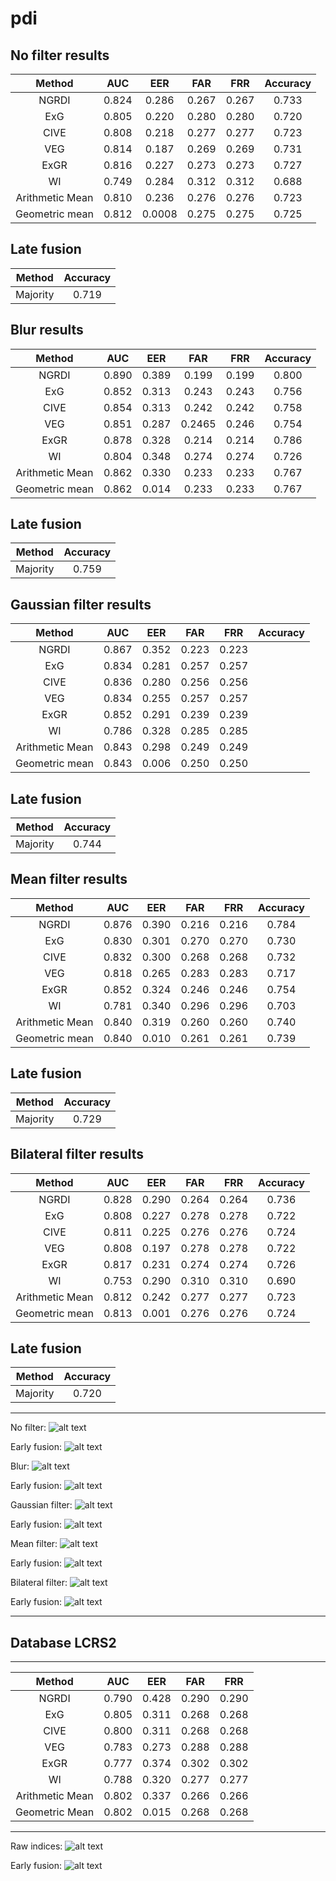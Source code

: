 # pdi

No filter results
-------------
|Method|AUC|EER|FAR|FRR|Accuracy
|:----------:|:-------------:|:------:|:------:|:------:|:------:|
|NGRDI | 0.824 | 0.286	| 0.267| 0.267 | 0.733 |
|ExG | 0.805 | 0.220	| 0.280	| 0.280 | 0.720 |
|CIVE | 0.808 | 0.218	| 0.277	| 0.277 | 0.723 |
|VEG | 0.814 | 0.187| 0.269	| 0.269 | 0.731 |
|ExGR | 0.816| 0.227	| 0.273	| 0.273 | 0.727 |
|WI | 0.749| 0.284| 0.312 | 0.312 | 0.688 |
|Arithmetic Mean | 0.810 | 0.236	| 0.276	| 0.276| 0.723 |
|Geometric mean | 0.812 | 0.0008| 0.275	| 0.275 | 0.725 |

Late fusion
-------------
|Method|Accuracy
|:----------:|:-------------:|
|Majority | 0.719|


Blur results
-------------
|Method|AUC|EER|FAR|FRR|Accuracy
|:----------:|:-------------:|:------:|:------:|:------:|:------:|
|NGRDI | 0.890| 0.389	| 0.199	| 0.199 |  0.800 |
|ExG | 0.852 | 0.313	| 0.243	| 0.243 | 0.756 |
|CIVE | 0.854 | 0.313	| 0.242	| 0.242 | 0.758 |
|VEG | 0.851| 0.287	| 0.2465	| 0.246 | 0.754 |
|ExGR | 0.878 | 0.328	| 0.214	| 0.214 | 0.786 |
|WI | 0.804 | 0.348	| 0.274	| 0.274 | 0.726 |
|Arithmetic Mean | 0.862 | 0.330	| 0.233	| 0.233 | 0.767 |
|Geometric mean | 0.862 | 0.014	| 0.233	| 0.233 | 0.767 |

Late fusion
-------------
|Method|Accuracy
|:----------:|:-------------:|
|Majority | 0.759|


Gaussian filter results
-------------
|Method|AUC|EER|FAR|FRR|Accuracy
|:----------:|:-------------:|:------:|:------:|:------:|:------:|
|NGRDI | 0.867 | 0.352	| 0.223	| 0.223 | | 0.777 |
|ExG | 0.834 | 0.281	| 0.257	| 0.257 | | 0.743 |
|CIVE | 0.836 | 0.280	| 0.256	| 0.256 | | 0.744 |
|VEG | 0.834 | 0.255	| 0.257	| 0.257 | | 0.743 |
|ExGR | 0.852 | 0.291	| 0.239	| 0.239 | | 0.761 |
|WI | 0.786 | 0.328	| 0.285	| 0.285 | | 0.715 |
|Arithmetic Mean | 0.843 | 0.298	| 0.249	| 0.249 | | 0.750 |
|Geometric mean | 0.843 | 0.006	| 0.250	| 0.250 | | 0.750 |

Late fusion
-------------
|Method|Accuracy
|:----------:|:-------------:|
|Majority | 0.744|

Mean filter results
-------------
|Method|AUC|EER|FAR|FRR|Accuracy
|:----------:|:-------------:|:------:|:------:|:------:|:------:|
|NGRDI | 0.876 | 0.390	| 0.216	| 0.216 | 0.784 |
|ExG | 0.830 | 0.301	| 0.270	| 0.270 | 0.730 |
|CIVE | 0.832 | 0.300	| 0.268	| 0.268 | 0.732 |
|VEG | 0.818 | 0.265	| 0.283	| 0.283 | 0.717 |
|ExGR | 0.852 | 0.324	| 0.246	| 0.246 | 0.754 |
|WI | 0.781 | 0.340	| 0.296	| 0.296 | 0.703 |
|Arithmetic Mean | 0.840 | 0.319	| 0.260	| 0.260 | 0.740 |
|Geometric mean | 0.840 | 0.010	| 0.261	| 0.261 | 0.739 |

Late fusion
-------------
|Method|Accuracy
|:----------:|:-------------:|
|Majority | 0.729|

Bilateral filter results
-------------
|Method|AUC|EER|FAR|FRR|Accuracy
|:----------:|:-------------:|:------:|:------:|:------:|:------:|
|NGRDI | 0.828 | 0.290	| 0.264	| 0.264 | 0.736 |
|ExG | 0.808 | 0.227	| 0.278	| 0.278 | 0.722 |
|CIVE | 0.811 | 0.225	| 0.276	| 0.276 | 0.724 |
|VEG | 0.808 | 0.197	| 0.278	| 0.278 | 0.722 |
|ExGR | 0.817 | 0.231	| 0.274	| 0.274 | 0.726 |
|WI | 0.753 | 0.290	| 0.310	| 0.310 | 0.690 |
|Arithmetic Mean | 0.812 | 0.242	| 0.277	| 0.277 | 0.723 |
|Geometric mean | 0.813 | 0.001	| 0.276	| 0.276 | 0.724 |

Late fusion
-------------
|Method|Accuracy
|:----------:|:-------------:|
|Majority | 0.720|


------------------

No filter: 
![alt text][nofilter]

Early fusion:
![alt text][nofilter_early_fusion]

[nofilter]: results/nofilter.png
[nofilter_early_fusion]: results/nofilter_early_fusion.png

Blur: 
![alt text][blur]

Early fusion:
![alt text][blur_early]

[blur]: results/blur.png
[blur_early]: results/blur_early.png

Gaussian filter: 
![alt text][gaussian_blur]

Early fusion:
![alt text][gaussian_blur_early]

[gaussian_blur]: results/gaussian_blur.png
[gaussian_blur_early]: results/gaussian_blur_early.png

Mean filter: 
![alt text][mean]

Early fusion:
![alt text][mean_early]

[mean]: results/mean.png
[mean_early]: results/mean_early.png

Bilateral filter: 
![alt text][bilateral]

Early fusion:
![alt text][bilateral_early]

[bilateral]: results/bilateral.png
[bilateral_early]: results/bilateral_early.png

-----------------
Database LCRS2
-------------------
-------------
|Method|AUC|EER|FAR|FRR
|:----------:|:-------------:|:------:|:------:|:------:|
| NGRDI|  0.790 | 0.428 | 0.290 | 0.290 |
| ExG |    0.805   |   0.311 | 0.268 | 0.268 |
| CIVE | 0.800 | 0.311 | 0.268 | 0.268 |
| VEG | 0.783 | 0.273 | 0.288 | 0.288 |
|ExGR | 0.777 | 0.374 | 0.302 | 0.302 |
| WI | 0.788 | 0.320 | 0.277 | 0.277 |
| Arithmetic Mean | 0.802 | 0.337 | 0.266 | 0.266 |
| Geometric Mean | 0.802 | 0.015| 0.268 | 0.268 |

------------------

Raw indices: 
![alt text][raw2]

Early fusion:
![alt text][early2]

[raw2]: results/Figure_1_lcrs2.png
[early2]: results/Figure_early_fusion_lcrs2.png